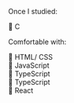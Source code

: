 Once I studied:  
  
🌱 C   
  

Comfortable with:  
  
🌲 HTML/ CSS  
🌲 JavaScript  
🌲 TypeScript  
🌲 TypeScript  
🌲 React  


